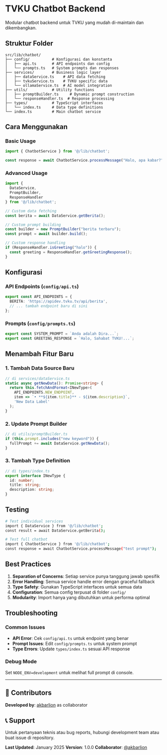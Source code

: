 # TVKU Chatbot Backend

Modular chatbot backend untuk TVKU yang mudah di-maintain dan dikembangkan.

## Struktur Folder

```
src/lib/chatbot/
├── config/          # Konfigurasi dan konstanta
│   ├── api.ts       # API endpoints dan config
│   └── prompts.ts   # System prompts dan responses
├── services/        # Business logic layer
│   ├── dataService.ts    # API data fetching
│   ├── tvkuService.ts    # TVKU specific data
│   └── ollamaService.ts  # AI model integration
├── utils/           # Utility functions
│   ├── promptBuilder.ts     # Dynamic prompt construction
│   └── responseHandler.ts  # Response processing
├── types/           # TypeScript interfaces
│   └── index.ts     # Data type definitions
└── index.ts         # Main chatbot service
```

## Cara Menggunakan

### Basic Usage
```typescript
import { ChatbotService } from '@/lib/chatbot';

const response = await ChatbotService.processMessage("Halo, apa kabar?");
```

### Advanced Usage
```typescript
import { 
  DataService, 
  PromptBuilder, 
  ResponseHandler 
} from '@/lib/chatbot';

// Custom data fetching
const berita = await DataService.getBerita();

// Custom prompt building
const builder = new PromptBuilder("berita terbaru");
const prompt = await builder.build();

// Custom response handling
if (ResponseHandler.isGreeting("halo")) {
  const greeting = ResponseHandler.getGreetingResponse();
}
```

## Konfigurasi

### API Endpoints (`config/api.ts`)
```typescript
export const API_ENDPOINTS = {
  BERITA: 'https://apidev.tvku.tv/api/berita',
  // ... tambah endpoint baru di sini
};
```

### Prompts (`config/prompts.ts`)
```typescript
export const SYSTEM_PROMPT = `Anda adalah Dira...`;
export const GREETING_RESPONSE = `Halo, Sahabat TVKU!...`;
```

## Menambah Fitur Baru

### 1. Tambah Data Source Baru
```typescript
// di services/dataService.ts
static async getNewData(): Promise<string> {
  return this.fetchAndFormat<INewType>(
    API_ENDPOINTS.NEW_ENDPOINT,
    item => `• **${item.title}** - ${item.description}`,
    'New Data Label'
  );
}
```

### 2. Update Prompt Builder
```typescript
// di utils/promptBuilder.ts
if (this.prompt.includes("new keyword")) {
  fullPrompt += await DataService.getNewData();
}
```

### 3. Tambah Type Definition
```typescript
// di types/index.ts
export interface INewType {
  id: number;
  title: string;
  description: string;
}
```

## Testing

```bash
# Test individual services
import { DataService } from '@/lib/chatbot';
const result = await DataService.getBerita();

# Test full chatbot
import { ChatbotService } from '@/lib/chatbot';
const response = await ChatbotService.processMessage("test prompt");
```

## Best Practices

1. **Separation of Concerns**: Setiap service punya tanggung jawab spesifik
2. **Error Handling**: Semua service handle error dengan graceful fallback
3. **Type Safety**: Gunakan TypeScript interfaces untuk semua data
4. **Configuration**: Semua config terpusat di folder `config/`
5. **Modularity**: Import hanya yang dibutuhkan untuk performa optimal

## Troubleshooting

### Common Issues
- **API Error**: Cek `config/api.ts` untuk endpoint yang benar
- **Prompt Issues**: Edit `config/prompts.ts` untuk system prompt
- **Type Errors**: Update `types/index.ts` sesuai API response

### Debug Mode
Set `NODE_ENV=development` untuk melihat full prompt di console.

---

## 👥 Contributors

**Developed by**: [akbarlion](https://github.com/akbarlion) as collaborator

## 📞 Support

Untuk pertanyaan teknis atau bug reports, hubungi development team atau buat issue di repository.

**Last Updated**: January 2025
**Version**: 1.0.0
**Collaborator**: [@akbarlion](https://github.com/akbarlion)